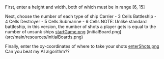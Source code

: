 First, enter a height and width, both of which must be in range [6, 15]

Next, choose the number of each type of ship
Carrier - 3 Cells
Battleship - 4 Cells
Destroyer - 5 Cells
Submarine - 6 Cells
NOTE: Unlike standard battleship, in this version, 
the number of shots a player gets is equal to the number of unsunk ships
[startGame.png](src/main/resources/startGame.png)
[initialBoard.png] (src/main/resources/initialBoards.png)

Finally, enter the xy-coordinates of where to take your shots
[enterShots.png](src/main/resources/enterShots.png)
Can you beat my AI algorithm??